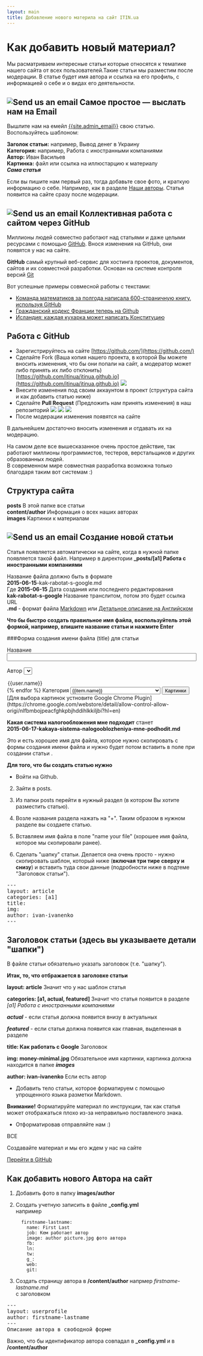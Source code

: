 ```yaml
---
layout: main
title: Добавление нового материла на сайт ITIN.ua
---
```

# Как добавить новый материал?
Мы расматриваем интересные статьи которые относятся к тематике нашего сайта от всех пользователей.Такие статьи мы разместим после модерации.
В статье будет имя автора и ссылка на его профиль, с информацией о себе и о видах его деятельности.


## ![Send us an email](/images/info/email.png) Самое простое — выслать нам на Email
Вышлите нам на емейл [{{site.admin_email}}](mailto:{{site.admin_email}}) свою статью.
Воспользуйтесь шаблоном:

**Заголок статьи:** например, Вывод денег в Украину  
**Категория:** например, Работа с иностранными компаниями  
**Автор:** Иван Васильев  
**Картинка:** файл или ссылка на иллюстарцию к материалу  
__*Сама статья*__
       
Если вы пишите нам первый раз, тогда добавьте свое фото, и краткую информацию о себе. 
Например, как в разделе [Наши авторы](/content/list/users.html). 
Статья появится на сайте сразу после модерации.

## ![Send us an email](/images/info/octocat-yellow.png) Коллективная работа с сайтом через GitHub
Миллионы людей совместно работают над статьями и даже целыми ресурсами с помощью [GitHub](https://ru.wikipedia.org/wiki/GitHub).
Внося изменения на GitHub, они появятся у нас на сайте.

**GitHub** самый крупный веб-сервис для хостинга проектов, документов, сайтов и их совместной разработки.
Основан на системе контроля версий [Git](https://ru.wikipedia.org/wiki/Git)

Вот успешные примеры совмесной работы с текстами:  
* [Команда математиков за полгода написала 600-страничную книгу, используя GitHub](http://habrahabr.ru/post/184716/)  
* [Гражданский кодекс Франции теперь на Github](http://geektimes.ru/post/248196/)  
* [Исландия: каждая кухарка может написать Конституцию](http://ttolk.ru/?p=14243)  

## Работа с GitHub 

* Зарегистрируйтесь на сайте [https://github.com/](https://github.com/)  
* Сделайте Fork (Ваша  копия нашего проекта, в которой Вы можете вносить изменения, что бы они попали на сайт, а модератор может либо принять их либо отклонить) [https://github.com/itinua/itinua.github.io](https://github.com/itinua/itinua.github.io) 
 ![](/images/git/1.png)
* Внесите изменения под своим аккаунтом в проект (структура сайта и как добавить статью ниже) 
* Сделайте **Pull Request** (Предложить нам принять изменения) в наш репозиторий
![](/images/git/2.png)
![](/images/git/3.png)
![](/images/git/4.png)
* После модерации изменения появятся на сайте

В дальнейшем достаточно вносить изменения и отдавать их на модерацию.

На самом деле все вышесказанное очень простое действие, так работают миллионы программистов, тестеров, верстальщиков и других образованных людей.  
В современном мире совместная разработка возможна только благодаря таким вот системам :) 

## Структура сайта

**posts**  В этой папке все статьи   
**content/author** Информация о всех наших авторах  
**images** Картинки к материалам

## ![Send us an email](/images/info/article.png) Создание новой статьи
Статья появляется автоматически на сайте, когда в нужной папке появляется такой файл.
Например в директории
**_posts/[a1] Работа с иностранными компаниями**

Название файла должно быть в формате  
**2015-06-15**-kak-rabotat-s-google.md  
Где
**2015-06-15** Дата создания или последнего редактирования  
**kak-rabotat-s-google** Название транслитом, потом это будет ссылка URL  
**.md** - формат файла [Markdown](http://webquant.ru/posts/markdown/) или [Детальное описание на Английском](http://daringfireball.net/projects/markdown/syntax)  

**Что бы быстро создать правильное имя файла, воспользуйтель этой формой, например, впишите название статьи и нажмите Enter**

<script >
    var a = {"\u0438":"i","Ё":"YO","й":"i","Й":"I","Ц":"TS","У":"U","К":"K","Е":"E","Н":"N","Г":"G","Ш":"SH","Щ":"SCH","З":"Z","Х":"H","Ъ":"","ё":"yo","ц":"ts","у":"u","к":"k","е":"e","н":"n","г":"g","ш":"sh","щ":"sch","з":"z","х":"h","ъ":"","Ф":"F","Ы":"I","В":"V","А":"a","П":"P","Р":"R","О":"O","Л":"L","Д":"D","Ж":"ZH","Э":"E","ф":"f","ы":"i","в":"v","а":"a","п":"p","р":"r","о":"o","л":"l","д":"d","ж":"zh","э":"e","Я":"Ya","Ч":"CH","С":"S","М":"M","И":"I","Т":"T","Ь":"","Б":"B","Ю":"YU","я":"ya","ч":"ch","с":"s","м":"m","и":"i","т":"t","ь":"","б":"b","ю":"yu","і":"i","І":"I"};
раздела
    function transliterate(word){
    return word.split('').map(function (char) {
    return a[char] || char;
    }).join("");
    }
    function onKey(e){
         e = e || window.event;
            if (e.keyCode == 13)
            {
                var orig = document.getElementById('btnSearch').value;
                orig = orig.replace(/[.,:?()!"'№„“Ьь]/g, '');
                document.getElementById('btitle1').innerHTML = orig;
                
                var text = orig.toLowerCase().replace(/^\s+|\s+$/g,'').replace(/ /g, '-');
                var r = transliterate(text).replace(/[^\x00-\x7F]/g, "");
                
                var today = new Date().toISOString().slice(0, 10);
                r = today +"-"+ r + ".md";
                document.getElementById('btnSearch').value = r;
                document.getElementById('btitle3').innerHTML = r;
                document.getElementById('btnSearch').select();
            }
    }
    function onAuthor(v){
    document.getElementById('bauthor').innerHTML=v;
    }
     function onCategory(v){
        document.getElementById('bcategory').innerHTML=v;
    }
    
    function onImg(img){
     document.getElementById('bimg').innerHTML=img.name;
        }
    function loadImg(){
        $.ajax({
            type: "GET",
            url: "https://github.com/itinua/itinua.github.io/tree/master/images"
        }).done(function (data) {
           var container = $('<div/>').html(data);
           var result = [];
            container.find('a.js-directory-link').each(function() {
                if(this.href.match(/.jpg$/)){
                    var image = "https://raw.githubusercontent.com/itinua/itinua.github.io/master/images/"+this.title;
                    var item = "<img style='padding:5px;' src='"+image+"' height='70' name='"+this.title+"' onclick='onImg(this)'/>";
                    result+=item;
                }
    
            });
    
            $("#msgid").html(result);
        });
    }
    
</script>
###Форма создания имени файла (title) для статьи

Название <input type="text" id="btnSearch" size="60" onkeypress="onKey(event);"/><br/><br/>
Автор <select onchange="onAuthor(this.value);">
{% for item in site.authors %}
{% assign user=item[1] %}
  <option value="{{item[0]}}">{{user.name}}</option>
{% endfor %}  
</select>
Категория <select onchange="onCategory(this.value);"style="width: 240px">
{% for item in site.all_categories %}
  <option value="{{item.id}}">{{item.name}}</option>
{% endfor %}  
{% for item in site.all_countries %}
  <option value="{{item.id}}">{{item.name}}</option>
{% endfor %}  
</select> <input type="button" value="Картинки" onclick="loadImg()" />
[Для выбора картинок устновите Google Chrome Plugin](https://chrome.google.com/webstore/detail/allow-control-allow-origi/nlfbmbojpeacfghkpbjhddihlkkiljbi?hl=en)
<div id="msgid">
</div>

**Какая система налогообложения мне подходит**
станет  
**2015-06-17-kakaya-sistema-nalogooblozheniya-mne-podhodit.md**  

Это и есть хорошее имя для файла, которое нужно скопировать с формы создания имени файла и нужно будет потом вставить в поле при создании статьи . 

**Для того, что бы создать статью нужно**

-  Войти на Github.

2.  Зайти в posts.

3.  Из папки posts перейти в нужный раздел (в котором Вы хотите разместить статью).

4.  Возле названия раздела нажать на "+". Таким образом в нужном разделе вы создаете статью.

5.  Вставляем имя файла в поле "name your file" (хорошее имя файла, которое мы скопировали ранее).

6.  Сделать "шапку" статьи. Делается она очень просто - нужно скопировать шаблон, который ниже (**включая три тире сверху и снизу**) и вставить туда свои данные (подробности ниже в подтеме "Заголовок статьи").


**<font id="btitle3"></font>**
<pre style="white-space: normal;">
---<br/> 
layout: article<br/>  
categories: [<font id="bcategory">a1</font>]<br/>   
title: <font id="btitle1"></font><br/>
img: <font id="bimg"></font><br/>         
author: <font id="bauthor">ivan-ivanenko</font><br/>   
---<br/>  
</pre>

## Заголовок статьи (здесь вы указываете детали "шапки")

В файле статьи обязательно указать заголовок (т.е. "шапку").

**Итак, то, что отбражается в заголовке статьи**

**layout: article** Значит что у нас шаблон статья  

**categories: [a1, actual, featured]** Значит что статья появится в разделе _[a1] Работа с иностранными компаниями_ 

***actual*** - если статья должна появится внизу в актуальных  

***featured*** - если статья должна появится как главная, выделенная в разделе 

**title: Как работать с Google** Заголовок  

**img: money-minimal.jpg** Обязательное имя картинки, картинка должна находится в папке ***images***  

**author: ivan-ivanenko** Если есть автор 

- Добавить тело статьи, которое форматируем с помощью упрощенного языка разметки Markdown.

 **Внимание!** Форматируйте материал по инструкции, так как статья может отображаться плохо из-за неправильно поставленого знака.

- Отформатировав отправляйте нам :)

ВСЕ

Создавайте материал и мы его ждем у нас на сайте

<a href="https://github.com/itinua/itinua.github.io/tree/master/_posts" target="_blank">Перейти в GitHub</a>

## Как добавить нового Автора на сайт
1) Добавить фото в папку **images/author**  
2) Создать учетную записить в файле **_config.yml**  
например  

         firstname-lastname:
           name: First Last
           job: Кем работает автор
           image: author picture.jpg фото автора
           fb: 
           ln: 
           tw:
           g_:
           web: 
           git: 
3) Создать страницу автора в **/content/author**  напрмер *firstname-lastname.md*  
с заголовком
<pre>
---
layout: userprofile
author: firstname-lastname
---
Описание автора в свободной форме
</pre>

Важно, что бы идентификатор автора совпадал в **_config.yml** и в  **/content/author**
